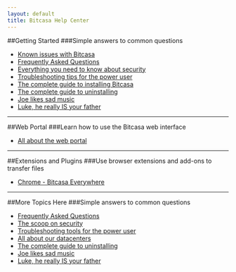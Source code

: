 ```yaml
---
layout: default
title: Bitcasa Help Center
---
```


##Getting Started
###Simple answers to common questions
* [Known issues with Bitcasa](issues/known-issues)
* [Frequently Asked Questions](getstarted/faq)
* [Everything you need to know about security](#)
* [Troubleshooting tips for the power user](#)
* [The complete guide to installing Bitcasa](#)
* [The complete guide to uninstalling](#)
* [Joe likes sad music](#)
* [Luke, he really IS your father](#)

---

##Web Portal
###Learn how to use the Bitcasa web interface

* [All about the web portal](web/webportal)

---

##Extensions and Plugins
###Use browser extensions and add-ons to transfer files

* [Chrome - Bitcasa Everywhere](extensions/chrome-extension)

---

##More Topics Here
###Simple answers to common questions


* [Frequently Asked Questions](#)
* [The scoop on security](#)
* [Troubleshooting tools for the power user](#)
* [All about our datacenters](#)
* [The complete guide to uninstalling](#)
* [Joe likes sad music](#)
* [Luke, he really IS your father](#)



